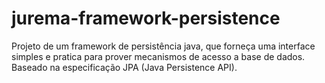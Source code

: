 # jurema-framework-persistence
Projeto de um framework de persistência java, que forneça uma interface simples e pratica para prover mecanismos de acesso a base de dados. Baseado na especificação JPA (Java Persistence API).
